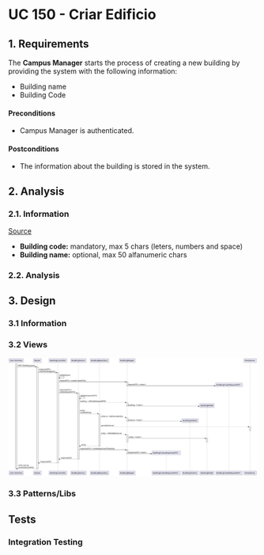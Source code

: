 # UC 150 - Criar Edificio

## 1. Requirements
The **Campus Manager** starts the process of creating a new building by providing the system with the following information:
* Building name
* Building Code

#### Preconditions
* Campus Manager is authenticated.

#### Postconditions
* The information about the building is stored in the system.

## 2. Analysis

### 2.1. Information
[Source](https://moodle.isep.ipp.pt/mod/forum/discuss.php?d=25047#p31684)
* **Building code:** mandatory, max 5 chars (leters, numbers and space)
* **Building name:** optional, max 50 alfanumeric chars

### 2.2. Analysis

## 3. Design

### 3.1 Information

### 3.2 Views
![VP-US150](./VP-US150-CreateBuilding.svg)
### 3.3 Patterns/Libs

## Tests

### Integration Testing
